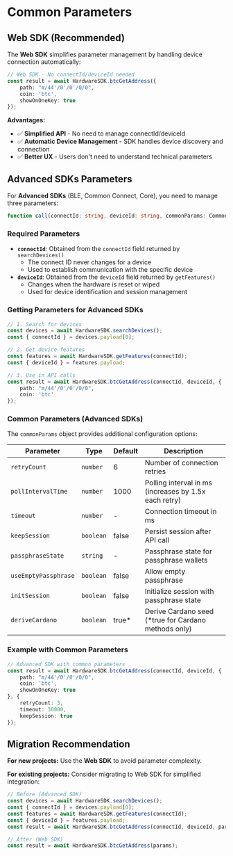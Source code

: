 # Common Parameters

## Web SDK (Recommended)

The **Web SDK** simplifies parameter management by handling device connection automatically:

```typescript
// Web SDK - No connectId/deviceId needed
const result = await HardwareSDK.btcGetAddress({
    path: "m/44'/0'/0'/0/0",
    coin: 'btc',
    showOnOneKey: true
});
```

**Advantages:**
- ✅ **Simplified API** - No need to manage connectId/deviceId
- ✅ **Automatic Device Management** - SDK handles device discovery and connection
- ✅ **Better UX** - Users don't need to understand technical parameters

## Advanced SDKs Parameters

For **Advanced SDKs** (BLE, Common Connect, Core), you need to manage three parameters:

```typescript
function call(connectId: string, deviceId: string, commonParams: CommonParams)
```

### Required Parameters

* **`connectId`**: Obtained from the `connectId` field returned by `searchDevices()`
  * The connect ID never changes for a device
  * Used to establish communication with the specific device
* **`deviceId`**: Obtained from the `deviceId` field returned by `getFeatures()`
  * Changes when the hardware is reset or wiped
  * Used for device identification and session management

### Getting Parameters for Advanced SDKs

```typescript
// 1. Search for devices
const devices = await HardwareSDK.searchDevices();
const { connectId } = devices.payload[0];

// 2. Get device features
const features = await HardwareSDK.getFeatures(connectId);
const { deviceId } = features.payload;

// 3. Use in API calls
const result = await HardwareSDK.btcGetAddress(connectId, deviceId, {
    path: "m/44'/0'/0'/0/0",
    coin: 'btc'
});
```
### Common Parameters (Advanced SDKs)

The `commonParams` object provides additional configuration options:

| Parameter | Type | Default | Description |
|-----------|------|---------|-------------|
| `retryCount` | `number` | 6 | Number of connection retries |
| `pollIntervalTime` | `number` | 1000 | Polling interval in ms (increases by 1.5x each retry) |
| `timeout` | `number` | - | Connection timeout in ms |
| `keepSession` | `boolean` | false | Persist session after API call |
| `passphraseState` | `string` | - | Passphrase state for passphrase wallets |
| `useEmptyPassphrase` | `boolean` | false | Allow empty passphrase |
| `initSession` | `boolean` | false | Initialize session with passphrase state |
| `deriveCardano` | `boolean` | true* | Derive Cardano seed (*true for Cardano methods only) |

### Example with Common Parameters

```typescript
// Advanced SDK with common parameters
const result = await HardwareSDK.btcGetAddress(connectId, deviceId, {
    path: "m/44'/0'/0'/0/0",
    coin: 'btc',
    showOnOneKey: true
}, {
    retryCount: 3,
    timeout: 30000,
    keepSession: true
});
```

## Migration Recommendation

**For new projects:** Use the **Web SDK** to avoid parameter complexity.

**For existing projects:** Consider migrating to Web SDK for simplified integration:

```typescript
// Before (Advanced SDK)
const devices = await HardwareSDK.searchDevices();
const { connectId } = devices.payload[0];
const features = await HardwareSDK.getFeatures(connectId);
const { deviceId } = features.payload;
const result = await HardwareSDK.btcGetAddress(connectId, deviceId, params);

// After (Web SDK)
const result = await HardwareSDK.btcGetAddress(params);
```
